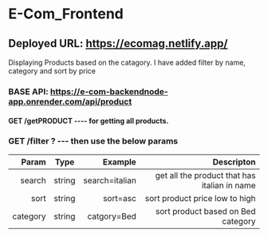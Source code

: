 # E-Com_Frontend

## Deployed URL: https://ecomag.netlify.app/

Displaying Products based on the catagory.
I have added filter by name, category and sort by price


### BASE API: https://e-com-backendnode-app.onrender.com/api/product

#### GET /getPRODUCT ---- for getting all products.

### GET /filter ? --- then use the below params

| Param   | Type   | Example        |  Descripton                                   |
|--------:|:------:| --------------:|----------------------------------------------:|
|search   | string | search=italian |  get all the product that has italian in name |
|sort     | string | sort=asc       | sort product price low to high                |
|category | string | catgory=Bed    | sort product based on Bed category            |
